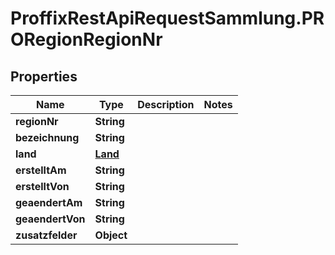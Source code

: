 # ProffixRestApiRequestSammlung.PRORegionRegionNr

## Properties
Name | Type | Description | Notes
------------ | ------------- | ------------- | -------------
**regionNr** | **String** |  | 
**bezeichnung** | **String** |  | 
**land** | [**Land**](Land.md) |  | 
**erstelltAm** | **String** |  | 
**erstelltVon** | **String** |  | 
**geaendertAm** | **String** |  | 
**geaendertVon** | **String** |  | 
**zusatzfelder** | **Object** |  | 


